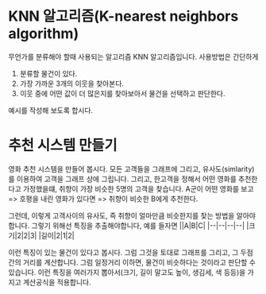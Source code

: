 # KNN 알고리즘(K-nearest neighbors algorithm)

무언가를 분류해야 할때 사용되는 알고리즘 KNN 알고리즘입니다.
사용방법은 간단하게
1. 분류할 물건이 있다.
2. 가장 가까운 3개의 이웃을 찾아본다.
3. 이웃 중에 어떤 값이 더 많은지를 찾아보아서 물건을 선택하고 판단한다.

예시를 작성해 보도록 합시다.

# 추천 시스템 만들기

영화 추천 시스템을 만들어 봅시다.
모든 고객들을 그래프에 그리고, 유사도(simlarity)를 이용하여 고객을 그래프 상에 그립니다.
그리고, 한고객을 정해서 어떤 영화를 추천한다고 가정했을떄, 취향이 가장 비슷한 5명의 고객을 찾습니다.
A군이 어떤 영화를 보고 => 호평을 내린 영화가 있다면 => 취향이 비슷한 B에게 추천한다.

그런데, 이렇게 고객사이의 유사도, 즉 취향이 얼마만큼 비슷한지를 찾는 방법을 알아야 합니다.
그렇기 위해선 특징을 추출해야합니다, 예를 들자면
||A|B|C|
|--|--|--|--|
|크기|2|2|3|
|길이|2|1|2|

이런 특징이 있는 물건이 있다고 봅시다. 그럼 그것을 토대로 그래프를 그리고, 그 두점간의 거리를 계산합니다. 그럼 일정거리 이하면, 물건이 비슷하다는 것이라고 판단할 수 있습니다.
이런 특징을 여러가지 뽑아서(크기, 길이 말고도 높이, 생김세, 색 등등)을 가지고 계산공식을 적용합니다.

